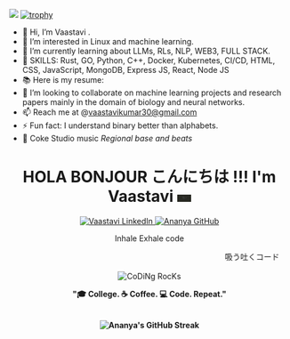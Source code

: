 ![](https://komarev.com/ghpvc/?username=vortex0515&color=blueviolet)
[![trophy](https://github-profile-trophy.vercel.app/?username=ryo-ma)](https://github.com/ryo-ma/github-profile-trophy)


- 👋 Hi, I’m Vaastavi .
- 👀 I’m interested in Linux and machine learning.
- 🌱 I’m currently learning about LLMs, RLs, NLP, WEB3, FULL STACK.
- 🔧 SKILLS: Rust, GO, Python, C++, Docker, Kubernetes, CI/CD, HTML, CSS, JavaScript, MongoDB, Express JS, React, Node JS
- 📚 Here is my resume: 
- 💞️ I’m looking to collaborate on machine learning projects and research papers mainly in the domain of biology and neural networks.
- 📫 Reach me at @vaastavikumar30@gmail.com
- ⚡ Fun fact: I understand binary better than alphabets.
- 💙 Coke Studio music *Regional base and beats*

<h1 align="center"> HOLA BONJOUR こんにちは !!! I'm Vaastavi <img src="https://github.com/vortex0515/vortex0515/blob/main/796847.jpg" width="25px"></h1>
<p align="center"> 
  <a href="www.linkedin.com/in/vaastavi-kumar-6b63a221a"> 
    <img src="https://img.shields.io/badge/linkedin-%230077B5.svg?&style=for-the-badge&logo=linkedin&logoColor=white" alt="Vaastavi LinkedIn" height='20' width='90'/>
  </a>
  <a href="https://github.com/vortex0515"> 
    <img src="https://img.shields.io/static/v1?message=GitHub&style=for-the-badge&logo=github&&logoColor=white&label=%20" alt="Ananya GitHub" height='20' width='80'/>  
  </a>
</p>

<div align="center" width="50%">
  <p> Inhale Exhale code </p>
<p><marquee>吸う吐くコード</marquee></p>
  <img src="https://github.com/ananyag309/ananyag309/blob/main/69b39f6dab8b07dc4b1e5039054b9f50.gif" href="https://github.com/sp-xd" alt="CoDiNg RocKs"  width="60%"/>
  <br>
  <p><strong>"🎓 College. ☕️ Coffee. 💻 Code. Repeat."<br><br> 
	  <!-- Streak feature -->
  <p><img align="center" src="https://github-readme-streak-stats.herokuapp.com/?user=ananyag309&theme=dark&fire=FF5E5E&ring=FFB380&currStreakNum=FF5E5E" alt="Ananya's GitHub Streak" /></p>
</div>




<!---
vortex0515/vortex0515 is a ✨ special ✨ repository because its `README.md` (this file) appears on your GitHub profile.
You can click the Preview link to take a look at your changes.
--->
